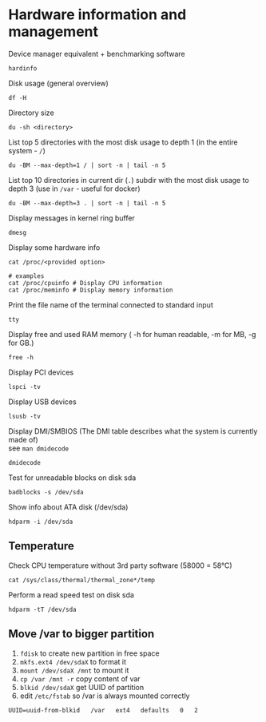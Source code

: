 # Hardware information and management

Device manager equivalent + benchmarking software
```
hardinfo
```

Disk usage (general overview)
```
df -H
```

Directory size
```
du -sh <directory>
```

List top 5 directories with the most disk usage to depth 1 (in the entire system - `/`)
```
du -BM --max-depth=1 / | sort -n | tail -n 5 
```

List top 10 directories in current dir (`.`) subdir with the most disk usage to depth 3 (use in `/var` - useful for docker)
```
du -BM --max-depth=3 . | sort -n | tail -n 5 
```

Display messages in kernel ring buffer
```
dmesg
```

Display some hardware info
```
cat /proc/<provided option>

# examples
cat /proc/cpuinfo # Display CPU information
cat /proc/meminfo # Display memory information
```

Print the file name of the terminal connected to standard input
```
tty
```

Display free and used RAM memory ( -h for human readable, -m for MB, -g for GB.)
```
free -h
```

Display PCI devices
```
lspci -tv
```

Display USB devices
```
lsusb -tv
```

Display DMI/SMBIOS  (The DMI table describes what the system is currently made of)  
see `man dmidecode`
```
dmidecode
```

Test for unreadable blocks on disk sda
```
badblocks -s /dev/sda
```


Show info about ATA disk (/dev/sda)
```
hdparm -i /dev/sda
```

## Temperature
Check CPU temperature without 3rd party software (58000 = 58°C)
```
cat /sys/class/thermal/thermal_zone*/temp
```

Perform a read speed test on disk sda
```
hdparm -tT /dev/sda
```



## Move /var to bigger partition
1) `fdisk` to create new partition in free space
2) `mkfs.ext4 /dev/sdaX` to format it
3) `mount /dev/sdaX /mnt` to mount it
4) `cp /var /mnt -r` copy content of var
5) `blkid /dev/sdaX` get UUID of partition
6) edit `/etc/fstab` so /var is always mounted correctly
```
UUID=uuid-from-blkid   /var   ext4   defaults   0   2
```



